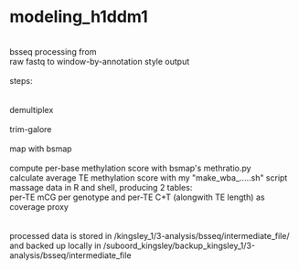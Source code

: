 # modeling_h1ddm1
<br/>
bsseq processing from<br/>
raw fastq to window-by-annotation style output<br/>
<br/>
steps:<br/><br/>
<br/>
demultiplex<br/>
<br/>
trim-galore<br/>
<br/>
map with bsmap<br/>
<br/>
compute per-base methylation score with bsmap's methratio.py<br/>
calculate average TE methylation score with my "make_wba_.....sh" script<br/>
massage data in R and shell, producing 2 tables: <br/>
per-TE mCG per genotype and per-TE C+T (alongwith TE length) as coverage proxy<br/>
<br/><br/>
processed data is stored in /kingsley_1/3-analysis/bsseq/intermediate_file/<br/>
and backed up locally in /suboord_kingsley/backup_kingsley_1/3-analysis/bsseq/intermediate_file<br/>



